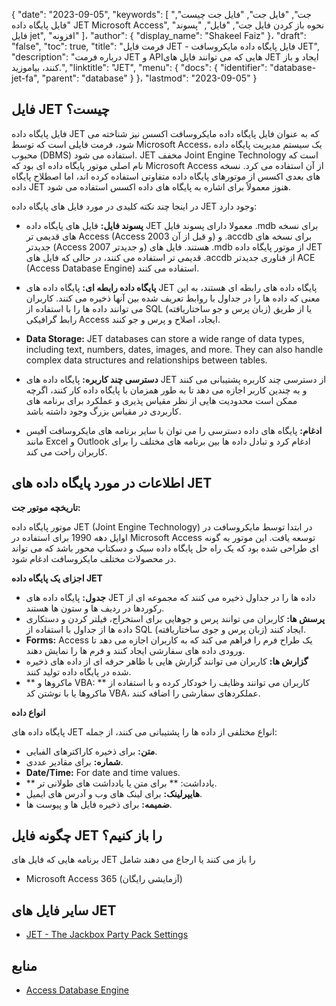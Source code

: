{
  "date": "2023-09-05",
  "keywords": [
"جت",
"فایل جت",
"فایل جت چیست",
"فایل پایگاه داده JET Microsoft Access",
"نحوه باز کردن فایل جت",
"فایل",
"پسوند فایل jet",
"افزونه"
]،
  "author": {
    "display_name": "Shakeel Faiz"
}،
  "draft": "false",
  "toc": true,
  "title": "فرمت فایل JET - فایل پایگاه داده مایکروسافت JET",
  "description": "درباره فرمت JET و APIهایی که می توانند فایل های JET ایجاد و باز کنند، بیاموزید.",
  "linktitle": "JET",
  "menu": {
    "docs": {
      "identifier": "database-jet-fa",
      "parent": "database"
}
}،
  "lastmod": "2023-09-05"
}

## فایل JET چیست؟

فایل پایگاه داده JET که به عنوان فایل پایگاه داده مایکروسافت اکسس نیز شناخته می شود، فرمت فایلی است که توسط Microsoft Access، یک سیستم مدیریت پایگاه داده محبوب (DBMS) استفاده می شود. JET مخفف Joint Engine Technology است که نام اصلی موتور پایگاه داده ای بود که Microsoft Access از آن استفاده می کرد. نسخه های بعدی اکسس از موتورهای پایگاه داده متفاوتی استفاده کرده اند، اما اصطلاح پایگاه داده JET هنوز معمولاً برای اشاره به پایگاه های داده اکسس استفاده می شود.

در اینجا چند نکته کلیدی در مورد فایل های پایگاه داده JET وجود دارد:

- **پسوند فایل:** فایل های پایگاه داده JET معمولا دارای پسوند فایل .mdb برای نسخه های قدیمی تر Access (Access 2003 و قبل از آن) و .accdb برای نسخه های جدیدتر (Access 2007 و جدیدتر) هستند. فایل های .mdb از موتور پایگاه داده JET قدیمی تر استفاده می کنند، در حالی که فایل های .accdb از فناوری جدیدتر ACE (Access Database Engine) استفاده می کنند.

- **پایگاه داده رابطه ای:** پایگاه داده های JET پایگاه داده های رابطه ای هستند، به این معنی که داده ها را در جداول با روابط تعریف شده بین آنها ذخیره می کنند. کاربران می توانند داده ها را با استفاده از SQL (زبان پرس و جو ساختاریافته) یا از طریق رابط گرافیکی Access ایجاد، اصلاح و پرس و جو کنند.

- **Data Storage:** JET databases can store a wide range of data types, including text, numbers, dates, images, and more. They can also handle complex data structures and relationships between tables.

- **دسترسی چند کاربره:** پایگاه داده های JET از دسترسی چند کاربره پشتیبانی می کنند و به چندین کاربر اجازه می دهد تا به طور همزمان با پایگاه داده کار کنند، اگرچه ممکن است محدودیت هایی از نظر مقیاس پذیری و عملکرد برای برنامه های کاربردی در مقیاس بزرگ وجود داشته باشد.

- **ادغام:** پایگاه های داده دسترسی را می توان با سایر برنامه های مایکروسافت آفیس مانند Excel و Outlook ادغام کرد و تبادل داده ها بین برنامه های مختلف را برای کاربران راحت می کند.

## اطلاعات در مورد پایگاه داده های JET

**تاریخچه موتور جت:**

موتور پایگاه داده JET (Joint Engine Technology) در ابتدا توسط مایکروسافت در اوایل دهه 1990 برای استفاده در Microsoft Access توسعه یافت. این موتور به گونه ای طراحی شده بود که یک راه حل پایگاه داده سبک و دسکتاپ محور باشد که می تواند در محصولات مختلف مایکروسافت ادغام شود.

**اجزای یک پایگاه داده JET**

- **جدول:** پایگاه داده های JET داده ها را در جداول ذخیره می کنند که مجموعه ای از رکوردها در ردیف ها و ستون ها هستند.
- **پرسش ها:** کاربران می توانند پرس و جوهایی برای استخراج، فیلتر کردن و دستکاری داده ها از جداول با استفاده از SQL (زبان پرس و جوی ساختاریافته) ایجاد کنند.
- **Forms:** Access یک طراح فرم را فراهم می کند که به کاربران اجازه می دهد تا ورودی داده های سفارشی ایجاد کنند و فرم ها را نمایش دهند.
- **گزارش ها:** کاربران می توانند گزارش هایی با ظاهر حرفه ای از داده های ذخیره شده در پایگاه داده تولید کنند.
- ** ماکروها و VBA: ** کاربران می توانند وظایف را خودکار کرده و با استفاده از ماکروها یا با نوشتن کد VBA، عملکردهای سفارشی را اضافه کنند.

**انواع داده**

پایگاه داده های JET انواع مختلفی از داده ها را پشتیبانی می کنند، از جمله:

- **متن:** برای ذخیره کاراکترهای الفبایی.
- **شماره:** برای مقادیر عددی.
- **Date/Time:** For date and time values.
- ** یادداشت: ** برای متن یا یادداشت های طولانی تر.
- **هایپرلینک:** برای لینک های وب و آدرس های ایمیل.
- **ضمیمه:** برای ذخیره فایل ها و پیوست ها.

## چگونه فایل JET را باز کنیم؟

برنامه هایی که فایل های JET را باز می کنند یا ارجاع می دهند شامل

- Microsoft Access 365 (آزمایشی رایگان)

## سایر فایل های JET

- [JET - The Jackbox Party Pack Settings](/settings/jet/)


## منابع
* [Access Database Engine](https://en.wikipedia.org/wiki/Access_Database_Engine)


